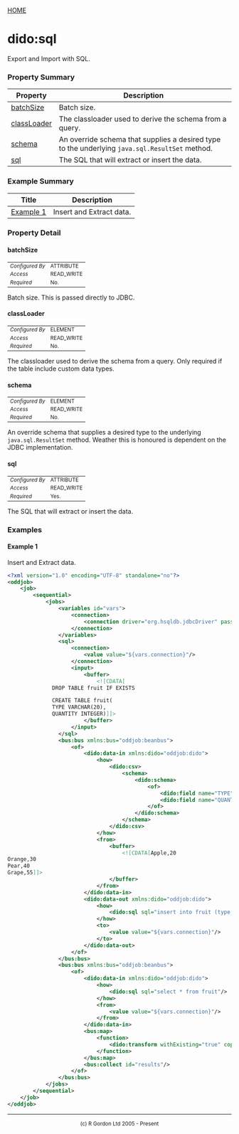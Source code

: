 [HOME](../../README.md)
# dido:sql

Export and Import with SQL.

### Property Summary

| Property | Description |
| -------- | ----------- |
| [batchSize](#propertybatchsize) | Batch size. | 
| [classLoader](#propertyclassloader) | The classloader used to derive the schema from a query. | 
| [schema](#propertyschema) | An override schema that supplies a desired type to the underlying `java.sql.ResultSet` method. | 
| [sql](#propertysql) | The SQL that will extract or insert the data. | 


### Example Summary

| Title | Description |
| ----- | ----------- |
| [Example 1](#example1) | Insert and Extract data. |


### Property Detail
#### batchSize <a name="propertybatchsize"></a>

<table style='font-size:smaller'>
      <tr><td><i>Configured By</i></td><td>ATTRIBUTE</td></tr>
      <tr><td><i>Access</i></td><td>READ_WRITE</td></tr>
      <tr><td><i>Required</i></td><td>No.</td></tr>
</table>

Batch size. This is passed directly to JDBC.

#### classLoader <a name="propertyclassloader"></a>

<table style='font-size:smaller'>
      <tr><td><i>Configured By</i></td><td>ELEMENT</td></tr>
      <tr><td><i>Access</i></td><td>READ_WRITE</td></tr>
      <tr><td><i>Required</i></td><td>No.</td></tr>
</table>

The classloader used to derive the schema from a query. Only required if the
table include custom data types.

#### schema <a name="propertyschema"></a>

<table style='font-size:smaller'>
      <tr><td><i>Configured By</i></td><td>ELEMENT</td></tr>
      <tr><td><i>Access</i></td><td>READ_WRITE</td></tr>
      <tr><td><i>Required</i></td><td>No.</td></tr>
</table>

An override schema that supplies a desired type to the underlying
`java.sql.ResultSet` method. Weather this is honoured is
dependent on the JDBC implementation.

#### sql <a name="propertysql"></a>

<table style='font-size:smaller'>
      <tr><td><i>Configured By</i></td><td>ATTRIBUTE</td></tr>
      <tr><td><i>Access</i></td><td>READ_WRITE</td></tr>
      <tr><td><i>Required</i></td><td>Yes.</td></tr>
</table>

The SQL that will extract or insert the data.


### Examples
#### Example 1 <a name="example1"></a>

Insert and Extract data.


```xml
<?xml version="1.0" encoding="UTF-8" standalone="no"?>
<oddjob>
    <job>
        <sequential>
            <jobs>
                <variables id="vars">
                    <connection>
                        <connection driver="org.hsqldb.jdbcDriver" password="" url="jdbc:hsqldb:mem:test" username="sa"/>
                    </connection>
                </variables>
                <sql>
                    <connection>
                        <value value="${vars.connection}"/>
                    </connection>
                    <input>
                        <buffer>
                            <![CDATA[
              DROP TABLE fruit IF EXISTS

              CREATE TABLE fruit(
              TYPE VARCHAR(20),
              QUANTITY INTEGER)]]>
                        </buffer>
                    </input>
                </sql>
                <bus:bus xmlns:bus="oddjob:beanbus">
                    <of>
                        <dido:data-in xmlns:dido="oddjob:dido">
                            <how>
                                <dido:csv>
                                    <schema>
                                        <dido:schema>
                                            <of>
                                                <dido:field name="TYPE" type="java.lang.String"/>
                                                <dido:field name="QUANTITY" type="int"/>
                                            </of>
                                        </dido:schema>
                                    </schema>
                                </dido:csv>
                            </how>
                            <from>
                                <buffer>
                                    <![CDATA[Apple,20
Orange,30
Pear,40
Grape,55]]>
                                </buffer>
                            </from>
                        </dido:data-in>
                        <dido:data-out xmlns:dido="oddjob:dido">
                            <how>
                                <dido:sql sql="insert into fruit (type, quantity) values (?,?)"/>
                            </how>
                            <to>
                                <value value="${vars.connection}"/>
                            </to>
                        </dido:data-out>
                    </of>
                </bus:bus>
                <bus:bus xmlns:bus="oddjob:beanbus">
                    <of>
                        <dido:data-in xmlns:dido="oddjob:dido">
                            <how>
                                <dido:sql sql="select * from fruit"/>
                            </how>
                            <from>
                                <value value="${vars.connection}"/>
                            </from>
                        </dido:data-in>
                        <bus:map>
                            <function>
                                <dido:transform withExisting="true" copy="true" xmlns:dido="oddjob:dido"/>
                            </function>
                        </bus:map>
                        <bus:collect id="results"/>
                    </of>
                </bus:bus>
            </jobs>
        </sequential>
    </job>
</oddjob>
```



-----------------------

<div style='font-size: smaller; text-align: center;'>(c) R Gordon Ltd 2005 - Present</div>
